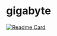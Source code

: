 # gigabyte
[![Readme Card](https://github-readme-stats.vercel.app/api/pin/?username=eujuniorbezerra&repo=gigabyte)](https://github.com/eujuniorbezerra/gigabyte)
